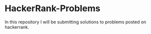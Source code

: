 # HackerRank-Problems
In this repository I will be submitting solutions to problems posted on hackerrank.
